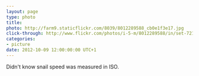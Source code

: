 ```yaml
---
layout: page
type: photo
title: 
photo: http://farm9.staticflickr.com/8039/8012289588_cb0e1f3e17.jpg
click-through: http://www.flickr.com/photos/i-5-m/8012289588/in/set-72157631595566914
categories:
- picture
date: 2012-10-09 12:00:00:00 UTC+1
---
```

Didn't know snail speed was measured in ISO.
